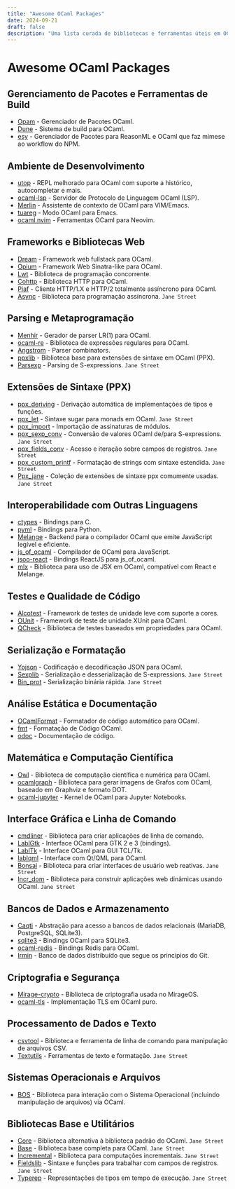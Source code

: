 ```yaml
---
title: "Awesome OCaml Packages"
date: 2024-09-21
draft: false
description: "Uma lista curada de bibliotecas e ferramentas úteis em OCaml"
---
```


# Awesome OCaml Packages

## Gerenciamento de Pacotes e Ferramentas de Build
- [Opam](https://opam.ocaml.org) - Gerenciador de Pacotes OCaml.
- [Dune](https://dune.build) - Sistema de build para OCaml.
- [esy](http://esy.sh/) - Gerenciador de Pacotes para ReasonML e OCaml que faz mimese ao workflow do NPM.

## Ambiente de Desenvolvimento
- [utop](https://github.com/ocaml-community/utop) - REPL melhorado para OCaml com suporte a histórico, autocompletar e mais.
- [ocaml-lsp](https://github.com/ocaml/ocaml-lsp) - Servidor de Protocolo de Linguagem OCaml (LSP).
- [Merlin](https://github.com/ocaml/merlin) - Assistente de contexto de OCaml para VIM/Emacs.
- [tuareg](https://github.com/ocaml/tuareg) - Modo OCaml para Emacs.
- [ocaml.nvim](https://github.com/tjdevries/ocaml.nvim) - Ferramentas OCaml para Neovim.

## Frameworks e Bibliotecas Web
- [Dream](https://aantron.github.io/dream/) - Framework web fullstack para OCaml.
- [Opium](https://github.com/rgrinberg/opium) - Framework Web Sinatra-like para OCaml.
- [Lwt](https://github.com/ocsigen/lwt) - Biblioteca de programação concorrente.
- [Cohttp](https://github.com/mirage/ocaml-cohttp) - Biblioteca HTTP para OCaml.
- [Piaf](https://github.com/anmonteiro/piaf) - Cliente HTTP/1.X e HTTP/2 totalmente assíncrono para OCaml.
- [Async](https://github.com/janestreet/async) - Biblioteca para programação assíncrona. `Jane Street`

## Parsing e Metaprogramação 
- [Menhir](http://gallium.inria.fr/~fpottier/menhir/) - Gerador de parser LR(1) para OCaml.
- [ocaml-re](https://github.com/ocaml/ocaml-re) - Biblioteca de expressões regulares para OCaml.
- [Angstrom](https://github.com/inhabitedtype/angstrom) - Parser combinators.
- [ppxlib](https://github.com/ocaml-ppx/ppxlib) - Biblioteca base para extensões de sintaxe em OCaml (PPX).
- [Parsexp](https://github.com/janestreet/parsexp) - Parsing de S-expressions. `Jane Street`

## Extensões de Sintaxe (PPX)
- [ppx_deriving](https://github.com/ocaml-ppx/ppx_deriving) - Derivação automática de implementações de tipos e funções.
- [ppx_let](https://github.com/janestreet/ppx_let) - Sintaxe sugar para monads em OCaml. `Jane Street`
- [ppx_import](https://github.com/ocaml-ppx/ppx_import) - Importação de assinaturas de módulos.
- [ppx_sexp_conv](https://github.com/janestreet/ppx_sexp_conv) - Conversão de valores OCaml de/para S-expressions. `Jane Street`
- [ppx_fields_conv](https://github.com/janestreet/ppx_fields_conv) - Acesso e iteração sobre campos de registros. `Jane Street`
- [ppx_custom_printf](https://github.com/janestreet/ppx_custom_printf) - Formatação de strings com sintaxe estendida. `Jane Street`
- [Ppx_jane](https://github.com/janestreet/ppx_jane) - Coleção de extensões de sintaxe ppx comumente usadas. `Jane Street`

## Interoperabilidade com Outras Linguagens
- [ctypes](https://github.com/yallop/ocaml-ctypes) - Bindings para C.
- [pyml](https://github.com/thierry-martinez/pyml) - Bindings para Python.
- [Melange](https://github.com/melange-re/melange) - Backend para o compilador OCaml que emite JavaScript legível e eficiente.
- [js_of_ocaml](https://github.com/ocsigen/js_of_ocaml) - Compilador de OCaml para JavaScript.
- [jsoo-react](https://github.com/ml-in-barcelona/jsoo-react) - Bindings ReactJS para js_of_ocaml.
- [mlx](https://github.com/ocaml-mlx/mlx) - Biblioteca para uso de JSX em OCaml, compatível com React e Melange.

## Testes e Qualidade de Código
- [Alcotest](https://github.com/mirage/alcotest) - Framework de testes de unidade leve com suporte a cores.
- [OUnit](https://github.com/gildor478/ounit) - Framework de teste de unidade XUnit para OCaml.
- [QCheck](https://github.com/c-cube/qcheck) - Biblioteca de testes baseados em propriedades para OCaml.

## Serialização e Formatação
- [Yojson](https://github.com/ocaml-community/yojson) - Codificação e decodificação JSON para OCaml.
- [Sexplib](https://github.com/janestreet/sexplib) - Serialização e desserialização de S-expressions. `Jane Street`
- [Bin_prot](https://github.com/janestreet/bin_prot) - Serialização binária rápida. `Jane Street`

## Análise Estática e Documentação
- [OCamlFormat](https://github.com/ocaml-ppx/ocamlformat) - Formatador de código automático para OCaml.
- [fmt](https://github.com/dbuenzli/fmt) - Formatação de Código OCaml.
- [odoc](https://github.com/ocaml/odoc) - Documentação de código.

## Matemática e Computação Científica
- [Owl](https://github.com/owlbarn/owl) - Biblioteca de computação científica e numérica para OCaml.
- [ocamlgraph](https://github.com/backtracking/ocamlgraph) - Biblioteca para gerar imagens de Grafos com OCaml, baseado em Graphviz e formato DOT.
- [ocaml-jupyter](https://github.com/akabe/ocaml-jupyter) - Kernel de OCaml para Jupyter Notebooks.

## Interface Gráfica e Linha de Comando
- [cmdliner](https://github.com/dbuenzli/cmdliner) - Biblioteca para criar aplicações de linha de comando.
- [LablGtk](https://garrigue.github.io/lablgtk/) - Interface OCaml para GTK 2 e 3 (bindings).
- [LablTk](https://garrigue.github.io/labltk/) - Interface OCaml para GUI TCL/Tk.
- [lablqml](https://github.com/Kakadu/lablqml) - Interface com Qt/QML para OCaml.
- [Bonsai](https://github.com/janestreet/bonsai) - Biblioteca para criar interfaces de usuário web reativas. `Jane Street`
- [Incr_dom](https://github.com/janestreet/incr_dom) - Biblioteca para construir aplicações web dinâmicas usando OCaml. `Jane Street`

## Bancos de Dados e Armazenamento
- [Caqti](https://github.com/paurkedal/ocaml-caqti) - Abstração para acesso a bancos de dados relacionais (MariaDB, PostgreSQL, SQLite3).
- [sqlite3](https://github.com/mmottl/sqlite3-ocaml) - Bindings OCaml para SQLite3.
- [ocaml-redis](https://github.com/0xffea/ocaml-redis) - Bindings Redis para OCaml.
- [Irmin](https://irmin.org/) - Banco de dados distribuído que segue os princípios do Git.

## Criptografia e Segurança
- [Mirage-crypto](https://github.com/mirage/mirage-crypto) - Biblioteca de criptografia usada no MirageOS.
- [ocaml-tls](https://github.com/mirleft/ocaml-tls) - Implementação TLS em OCaml puro.

## Processamento de Dados e Texto
- [csvtool](https://github.com/Chris00/ocaml-csv) - Biblioteca e ferramenta de linha de comando para manipulação de arquivos CSV.
- [Textutils](https://github.com/janestreet/textutils) - Ferramentas de texto e formatação. `Jane Street`

## Sistemas Operacionais e Arquivos
- [BOS](https://erratique.ch/software/bos) - Biblioteca para interação com o Sistema Operacional (incluindo manipulação de arquivos) via OCaml.

## Bibliotecas Base e Utilitários
- [Core](https://github.com/janestreet/core) - Biblioteca alternativa à biblioteca padrão do OCaml. `Jane Street`
- [Base](https://github.com/janestreet/base) - Biblioteca base completa para OCaml. `Jane Street`
- [Incremental](https://github.com/janestreet/incremental) - Biblioteca para computações incrementais. `Jane Street`
- [Fieldslib](https://github.com/janestreet/fieldslib) - Sintaxe e funções para trabalhar com campos de registros. `Jane Street`
- [Typerep](https://github.com/janestreet/typerep) - Representações de tipos em tempo de execução. `Jane Street`
